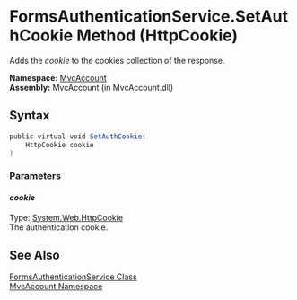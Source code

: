 FormsAuthenticationService.SetAuthCookie Method (HttpCookie)
============================================================
Adds the *cookie* to the cookies collection of the response.

**Namespace:** [MvcAccount][1]  
**Assembly:** MvcAccount (in MvcAccount.dll)

Syntax
------

```csharp
public virtual void SetAuthCookie(
	HttpCookie cookie
)
```

### Parameters

#### *cookie*
Type: [System.Web.HttpCookie][2]  
The authentication cookie.


See Also
--------
[FormsAuthenticationService Class][3]  
[MvcAccount Namespace][1]  

[1]: ../README.md
[2]: http://msdn2.microsoft.com/en-us/library/zw640823
[3]: README.md
